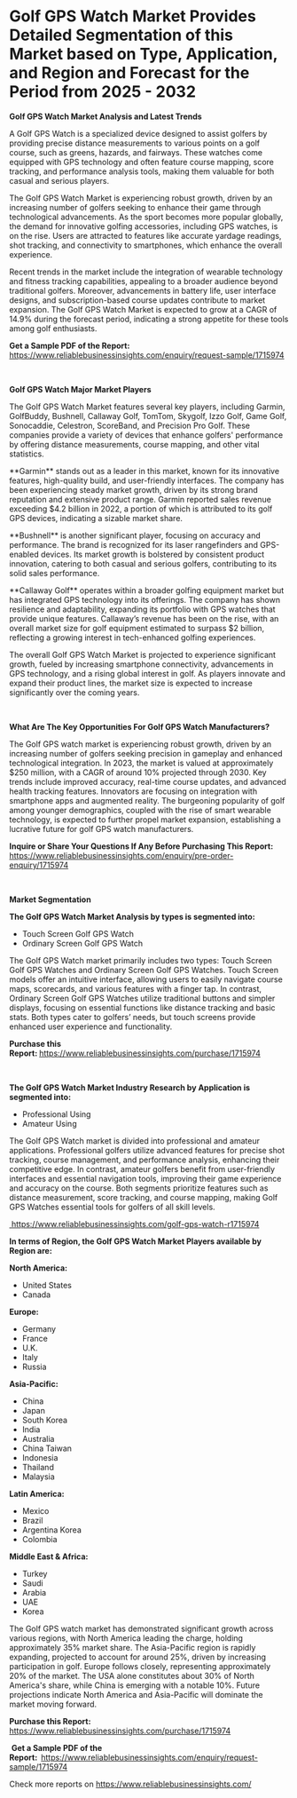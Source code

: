 <p><h1>Golf GPS Watch Market Provides Detailed Segmentation of this Market based on Type, Application, and Region and Forecast for the Period from 2025 - 2032</h1></p><p><strong>Golf GPS Watch Market Analysis and Latest Trends</strong></p>
<p><p>A Golf GPS Watch is a specialized device designed to assist golfers by providing precise distance measurements to various points on a golf course, such as greens, hazards, and fairways. These watches come equipped with GPS technology and often feature course mapping, score tracking, and performance analysis tools, making them valuable for both casual and serious players.</p><p>The Golf GPS Watch Market is experiencing robust growth, driven by an increasing number of golfers seeking to enhance their game through technological advancements. As the sport becomes more popular globally, the demand for innovative golfing accessories, including GPS watches, is on the rise. Users are attracted to features like accurate yardage readings, shot tracking, and connectivity to smartphones, which enhance the overall experience.</p><p>Recent trends in the market include the integration of wearable technology and fitness tracking capabilities, appealing to a broader audience beyond traditional golfers. Moreover, advancements in battery life, user interface designs, and subscription-based course updates contribute to market expansion. The Golf GPS Watch Market is expected to grow at a CAGR of 14.9% during the forecast period, indicating a strong appetite for these tools among golf enthusiasts.</p></p>
<p><strong>Get a Sample PDF of the Report:&nbsp;</strong> <a href="https://www.reliablebusinessinsights.com/enquiry/request-sample/1715974?utm_campaign=3366&utm_medium=2&utm_source=Github&utm_content=ia&utm_term=06042025&utm_id=golf-gps-watch">https://www.reliablebusinessinsights.com/enquiry/request-sample/1715974</a></p>
<p>&nbsp;</p>
<p><strong>Golf GPS Watch Major Market Players</strong></p>
<p><p>The Golf GPS Watch Market features several key players, including Garmin, GolfBuddy, Bushnell, Callaway Golf, TomTom, Skygolf, Izzo Golf, Game Golf, Sonocaddie, Celestron, ScoreBand, and Precision Pro Golf. These companies provide a variety of devices that enhance golfers' performance by offering distance measurements, course mapping, and other vital statistics.</p><p>**Garmin** stands out as a leader in this market, known for its innovative features, high-quality build, and user-friendly interfaces. The company has been experiencing steady market growth, driven by its strong brand reputation and extensive product range. Garmin reported sales revenue exceeding $4.2 billion in 2022, a portion of which is attributed to its golf GPS devices, indicating a sizable market share.</p><p>**Bushnell** is another significant player, focusing on accuracy and performance. The brand is recognized for its laser rangefinders and GPS-enabled devices. Its market growth is bolstered by consistent product innovation, catering to both casual and serious golfers, contributing to its solid sales performance.</p><p>**Callaway Golf** operates within a broader golfing equipment market but has integrated GPS technology into its offerings. The company has shown resilience and adaptability, expanding its portfolio with GPS watches that provide unique features. Callaway’s revenue has been on the rise, with an overall market size for golf equipment estimated to surpass $2 billion, reflecting a growing interest in tech-enhanced golfing experiences.</p><p>The overall Golf GPS Watch Market is projected to experience significant growth, fueled by increasing smartphone connectivity, advancements in GPS technology, and a rising global interest in golf. As players innovate and expand their product lines, the market size is expected to increase significantly over the coming years.</p></p>
<p>&nbsp;</p>
<p><strong>What Are The Key Opportunities For Golf GPS Watch Manufacturers?</strong></p>
<p><p>The Golf GPS watch market is experiencing robust growth, driven by an increasing number of golfers seeking precision in gameplay and enhanced technological integration. In 2023, the market is valued at approximately $250 million, with a CAGR of around 10% projected through 2030. Key trends include improved accuracy, real-time course updates, and advanced health tracking features. Innovators are focusing on integration with smartphone apps and augmented reality. The burgeoning popularity of golf among younger demographics, coupled with the rise of smart wearable technology, is expected to further propel market expansion, establishing a lucrative future for golf GPS watch manufacturers.</p></p>
<p><strong>Inquire or Share Your Questions If Any Before Purchasing This Report:</strong> <a href="https://www.reliablebusinessinsights.com/enquiry/pre-order-enquiry/1715974?utm_campaign=3366&utm_medium=2&utm_source=Github&utm_content=ia&utm_term=06042025&utm_id=golf-gps-watch">https://www.reliablebusinessinsights.com/enquiry/pre-order-enquiry/1715974</a></p>
<p>&nbsp;</p>
<p><strong>Market Segmentation</strong></p>
<p><strong>The Golf GPS Watch Market Analysis by types is segmented into:</strong></p>
<p><ul><li>Touch Screen Golf GPS Watch</li><li>Ordinary Screen Golf GPS Watch</li></ul></p>
<p><p>The Golf GPS Watch market primarily includes two types: Touch Screen Golf GPS Watches and Ordinary Screen Golf GPS Watches. Touch Screen models offer an intuitive interface, allowing users to easily navigate course maps, scorecards, and various features with a finger tap. In contrast, Ordinary Screen Golf GPS Watches utilize traditional buttons and simpler displays, focusing on essential functions like distance tracking and basic stats. Both types cater to golfers’ needs, but touch screens provide enhanced user experience and functionality.</p></p>
<p><strong>Purchase this Report:&nbsp;</strong><a href="https://www.reliablebusinessinsights.com/purchase/1715974?utm_campaign=3366&utm_medium=2&utm_source=Github&utm_content=ia&utm_term=06042025&utm_id=golf-gps-watch">https://www.reliablebusinessinsights.com/purchase/1715974</a></p>
<p>&nbsp;</p>
<p><strong>The Golf GPS Watch Market Industry Research by Application is segmented into:</strong></p>
<p><ul><li>Professional Using</li><li>Amateur Using</li></ul></p>
<p><p>The Golf GPS Watch market is divided into professional and amateur applications. Professional golfers utilize advanced features for precise shot tracking, course management, and performance analysis, enhancing their competitive edge. In contrast, amateur golfers benefit from user-friendly interfaces and essential navigation tools, improving their game experience and accuracy on the course. Both segments prioritize features such as distance measurement, score tracking, and course mapping, making Golf GPS Watches essential tools for golfers of all skill levels.</p></p>
<p><a href="https://www.reliablebusinessinsights.com/golf-gps-watch-r1715974?utm_campaign=3366&utm_medium=2&utm_source=Github&utm_content=ia&utm_term=06042025&utm_id=golf-gps-watch">&nbsp;https://www.reliablebusinessinsights.com/golf-gps-watch-r1715974</a></p>
<p><strong>In terms of Region, the Golf GPS Watch Market Players available by Region are:</strong></p>
<p>
    <p> <strong> North America: </strong>
        <ul>
            <li>United States</li>
            <li>Canada</li>
        </ul>
        </p> 
    <p> <strong> Europe: </strong>
        <ul>
            <li>Germany</li>
            <li>France</li>
            <li>U.K.</li>
            <li>Italy</li>
            <li>Russia</li>
        </ul>
        </p> 
    <p> <strong> Asia-Pacific: </strong>
        <ul>
            <li>China</li>
            <li>Japan</li>
            <li>South Korea</li>
            <li>India</li>
            <li>Australia</li>
            <li>China Taiwan</li>
            <li>Indonesia</li>
            <li>Thailand</li>
            <li>Malaysia</li>
        </ul>
        </p> 
    <p> <strong> Latin America: </strong>
        <ul>
            <li>Mexico</li>
            <li>Brazil</li>
            <li>Argentina Korea</li>
            <li>Colombia</li>
        </ul>
        </p> 
    <p> <strong> Middle East & Africa: </strong>
        <ul>
            <li>Turkey</li>
            <li>Saudi</li>
            <li>Arabia</li>
            <li>UAE</li>
            <li>Korea</li>
        </ul>
    </p>
    </p>
<p><p>The Golf GPS watch market has demonstrated significant growth across various regions, with North America leading the charge, holding approximately 35% market share. The Asia-Pacific region is rapidly expanding, projected to account for around 25%, driven by increasing participation in golf. Europe follows closely, representing approximately 20% of the market. The USA alone constitutes about 30% of North America's share, while China is emerging with a notable 10%. Future projections indicate North America and Asia-Pacific will dominate the market moving forward.</p></p>
<p><strong>Purchase this Report: </strong><a href="https://www.reliablebusinessinsights.com/purchase/1715974?utm_campaign=3366&utm_medium=2&utm_source=Github&utm_content=ia&utm_term=06042025&utm_id=golf-gps-watch">https://www.reliablebusinessinsights.com/purchase/1715974</a></p>
<p>&nbsp;<strong>Get a Sample PDF of the Report:&nbsp;&nbsp;</strong><a href="https://www.reliablebusinessinsights.com/enquiry/request-sample/1715974?utm_campaign=3366&utm_medium=2&utm_source=Github&utm_content=ia&utm_term=06042025&utm_id=golf-gps-watch">https://www.reliablebusinessinsights.com/enquiry/request-sample/1715974</a></p>
<p><strong></strong></p>
<p>Check more reports on <a href="https://www.reliablebusinessinsights.com/?utm_campaign=3366&utm_medium=2&utm_source=Github&utm_content=ia&utm_term=06042025&utm_id=golf-gps-watch">https://www.reliablebusinessinsights.com/</a></p>